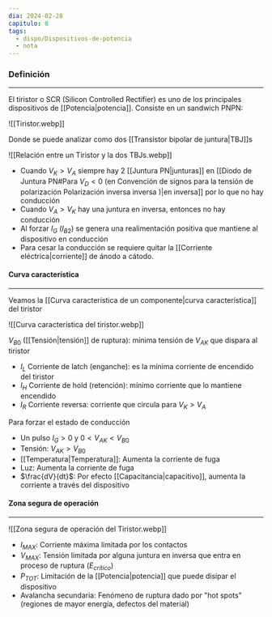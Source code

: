 ```yaml
---
dia: 2024-02-28
capitulo: 8
tags:
  - dispo/Dispositivos-de-potencia
  - nota
---
```

### Definición
---
El tiristor o SCR (Silicon Controlled Rectifier) es uno de los principales dispositivos de [[Potencia|potencia]]. Consiste en un sandwich PNPN:

![[Tiristor.webp]]

Donde se puede analizar como dos [[Transistor bipolar de juntura|TBJ]]s

![[Relación entre un Tiristor y la dos TBJs.webp]]

* Cuando $V_K > V_A$ siempre hay 2 [[Juntura PN|junturas]] en [[Diodo de Juntura PN#Para $V_D < 0$ (en Convención de signos para la tensión de polarización Polarización inversa inversa )|en inversa]] por lo que no hay conducción
* Cuando $V_A > V_K$ hay una juntura en inversa, entonces no hay conducción
* Al forzar $I_G$ $(I_{B2})$ se genera una realimentación positiva que mantiene al dispositivo en conducción
* Para cesar la conducción se requiere quitar la [[Corriente eléctrica|corriente]] de ánodo a cátodo.

#### Curva característica
---
Veamos la [[Curva característica de un componente|curva característica]] del tiristor

![[Curva característica del tiristor.webp]]

$V_{B0}$ ([[Tensión|tensión]] de ruptura): mínima tensión de $V_{AK}$ que dispara al tiristor
* $I_L$ Corriente de latch (enganche): es la mínima corriente de encendido del tiristor
* $I_H$ Corriente de hold (retención): mínimo corriente que lo mantiene encendido
* $I_R$ Corriente reversa: corriente que circula para $V_K > V_A$

Para forzar el estado de conducción
* Un pulso $I_G > 0$ y $0 < V_{AK} < V_{B0}$
* Tensión: $V_{AK} > V_{B0}$
* [[Temperatura|Temperatura]]: Aumenta la corriente de fuga
* Luz: Aumenta la corriente de fuga
* $\frac{dV}{dt}$: Por efecto [[Capacitancia|capacitivo]], aumenta la corriente a través del dispositivo

#### Zona segura de operación
---
![[Zona segura de operación del Tiristor.webp]]

* $I_{MAX}$: Corriente máxima limitada por los contactos
* $V_{MAX}$: Tensión limitada por alguna juntura en inversa que entra en proceso de ruptura $(E_{crítico})$
* $P_{TOT}$: Limitación de la [[Potencia|potencia]] que puede disipar el dispositivo
* Avalancha secundaria: Fenómeno de ruptura dado por "hot spots" (regiones de mayor energía, defectos del material)